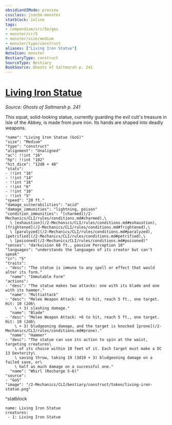 ```yaml
---
obsidianUIMode: preview
cssclass: json5e-monster
statblock: inline
tags:
- compendium/src/5e/gos
- monster/cr/5
- monster/size/medium
- monster/type/construct
aliases: ["Living Iron Statue"]
NoteIcon: monster
BestiaryType: construct
SourceType: Bestiary
BookSource: Ghosts of Saltmarsh p. 241
---
```

# [Living Iron Statue](2-Mechanics/CLI/bestiary/construct/living-iron-statue-gos.md)
*Source: Ghosts of Saltmarsh p. 241*  

This squat, solid-looking statue, currently guarding the evil cult's treasure in Isle of the Abbey, is made from pure iron. Its hands are shaped into deadly weapons.

```statblock
"name": "Living Iron Statue (GoS)"
"size": "Medium"
"type": "construct"
"alignment": "Unaligned"
"ac": !!int "16"
"hp": !!int "102"
"hit_dice": "12d8 + 48"
"stats":
- !!int "16"
- !!int "14"
- !!int "18"
- !!int "6"
- !!int "10"
- !!int "5"
"speed": "20 ft."
"damage_vulnerabilities": "acid"
"damage_immunities": "lightning, poison"
"condition_immunities": "[charmed](/2-Mechanics/CLI/rules/conditions.md#charmed),\
  \ [exhaustion](/2-Mechanics/CLI/rules/conditions.md#exhaustion), [frightened](/2-Mechanics/CLI/rules/conditions.md#frightened),\
  \ [paralyzed](/2-Mechanics/CLI/rules/conditions.md#paralyzed), [petrified](/2-Mechanics/CLI/rules/conditions.md#petrified),\
  \ [poisoned](/2-Mechanics/CLI/rules/conditions.md#poisoned)"
"senses": "darkvision 60 ft., passive Perception 10"
"languages": "understands the languages of its creator but can't speak"
"cr": "5"
"traits":
- "desc": "The statue is immune to any spell or effect that would alter its form."
  "name": "Immutable Form"
"actions":
- "desc": "The statue makes two attacks: one with its blade and one with its hammer."
  "name": "Multiattack"
- "desc": "Melee Weapon Attack: +6 to hit, reach 5 ft., one target. Hit: 10 (2d6\
    \ + 3) slashing damage."
  "name": "Blade"
- "desc": "Melee Weapon Attack: +6 to hit, reach 5 ft., one target. Hit: 10 (2d6\
    \ + 3) bludgeoning damage, and the target is knocked [prone](/2-Mechanics/CLI/rules/conditions.md#prone)."
  "name": "Hammer"
- "desc": "The statue can use its action to spin at the waist, targeting creatures\
    \ of its choice within 10 feet of it. Each target must make a DC 13 Dexterity\
    \ saving throw, taking 19 (3d10 + 3) bludgeoning damage on a failed save, or\
    \ half as much damage on a successful one."
  "name": "Whirl (Recharge 5-6)"
"source":
- "GoS"
"image": "/2-Mechanics/CLI/bestiary/construct/token/living-iron-statue.png"
```
^statblock

```encounter-table
name: Living Iron Statue
creatures:
 - 1: Living Iron Statue
```